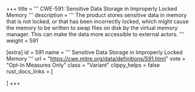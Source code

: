 +++
title = '''
CWE-591: Sensitive Data Storage in Improperly Locked Memory
'''
description	= '''
The product stores sensitive data in memory that is not locked, or that has been incorrectly locked, which might cause the memory to be written to swap files on disk by the virtual memory manager. This can make the data more accessible to external actors.
'''
weight = 591

[extra]
id = 591
name = '''
Sensitive Data Storage in Improperly Locked Memory
'''
url = "https://cwe.mitre.org/data/definitions/591.html"
vote = "Opt-In Measures Only"
class = "Variant"
clippy_helps = false
rust_docs_links = [
	
]
+++
